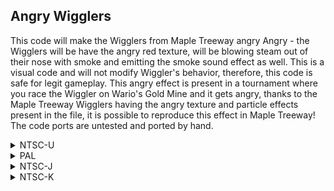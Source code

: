 ## Angry Wigglers

This code will make the Wigglers from Maple Treeway angry  Angry - the Wigglers will be have the angry red texture, will be blowing steam out of their nose with smoke and emitting the smoke sound effect as well. This is a visual code and will not modify Wiggler's behavior, therefore, this code is safe for legit gameplay. 
This angry effect is present in a tournament where you race the Wiggler on Wario's Gold Mine and it gets angry, thanks to the Maple Treeway Wigglers having the angry texture and particle effects present in the file, it is possible to reproduce this effect in Maple Treeway! The code ports are untested and ported by hand.

<details>
<summary>NTSC-U</summary>

```powerpc
C26BD7C0 00000007
9421FF80 BC610008
7FE3FB78 38800000
38A00000 3D80806C
618C20B0 7D8903A6
4E800421 B8610008
38210080 819F0000
60000000 00000000
C26BEF50 00000006
9421FF80 BC610008
38800000 38A00000
3D80806C 618C1F58
7D8903A6 4E800421
B8610008 38210080
81830000 00000000
C26BDAC8 00000006
C024AE98 9421FF80
BC610008 38800274
3D808080 618CCA28
7D8903A6 4E800421
B8610008 38210080
60000000 00000000
```
</details>

<details>
<summary>PAL</summary>

```powerpc
C26C83B4 00000007
9421FF80 BC610008
7FE3FB78 38800000
38A00000 3D80806C
618CCCA4 7D8903A6
4E800421 B8610008
38210080 819F0000
60000000 00000000
C26C9B44 00000006
9421FF80 BC610008
38800000 38A00000
3D80806C 618CCB4C
7D8903A6 4E800421
B8610008 38210080
81830000 00000000
C26C86BC 00000006
C024F9E8 9421FF80
BC610008 38800274
3D808082 618C053C
7D8903A6 4E800421
B8610008 38210080
60000000 00000000
```
</details>

<details>
<summary>NTSC-J</summary>

```powerpc
C26C7A20 00000007
9421FF80 BC610008
7FE3FB78 38800000
38A00000 3D80806C
618CC310 7D8903A6
4E800421 B8610008
38210080 819F0000
60000000 00000000
C26C91B0 00000006
9421FF80 BC610008
38800000 38A00000
3D80806C 618CC1B8
7D8903A6 4E800421
B8610008 38210080
81830000 00000000
C26C7D28 00000006
C024EB48 9421FF80
BC610008 38800274
3D808081 618CFBA8
7D8903A6 4E800421
B8610008 38210080
60000000 00000000
```
</details>

<details>
<summary>NTSC-K</summary>

```powerpc
C26B675C 00000007
9421FF80 BC610008
7FE3FB78 38800000
38A00000 3D80806B
618CB04C 7D8903A6
4E800421 B8610008
38210080 819F0000
60000000 00000000
C26B7EEC 00000006
9421FF80 BC610008
38800000 38A00000
3D80806B 618CAEF4
7D8903A6 4E800421
B8610008 38210080
81830000 00000000
C26B6A64 00000006
C024F9E8 9421FF80
BC610008 38800274
3D808080 618CE8F0
7D8903A6 4E800421
B8610008 38210080
60000000 00000000
```
</details>